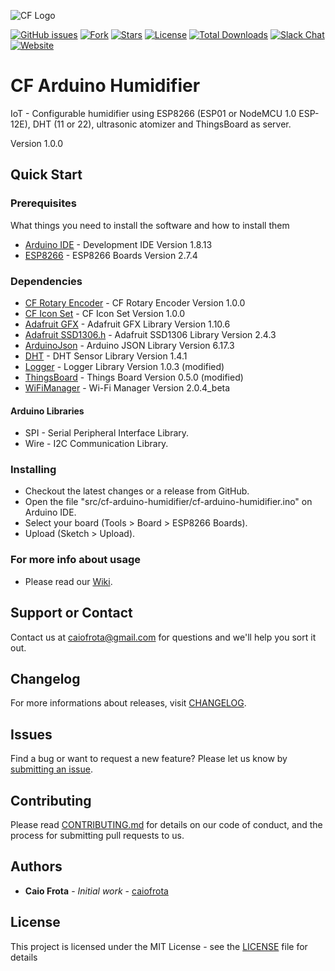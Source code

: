 ![CF Logo](https://cftechsol.com/wp-content/uploads/2017/12/caiofrota-logo-300x171.png)

[![GitHub issues](https://img.shields.io/github/issues/caiofrota/cf-arduino-humidifier.svg)](https://github.com/caiofrota/cf-rest/issues)
[![Fork](https://img.shields.io/github/forks/caiofrota/cf-arduino-humidifier.svg)](#)
[![Stars](https://img.shields.io/github/stars/caiofrota/cf-arduino-humidifier.svg)](#)
[![License](https://img.shields.io/github/license/caiofrota/cf-arduino-humidifier.svg)](#)
[![Total Downloads](https://img.shields.io/github/downloads/caiofrota/cf-arduino-humidifier/total.svg)](https://github.com/caiofrota/cf-arduino-humidifier/releases)
[![Slack Chat](https://img.shields.io/badge/chat-slack-green.svg)](https://cftechsol.slack.com)
[![Website](https://img.shields.io/badge/website-cftechsol.com-green.svg)](https://cftechsol.com)

# CF Arduino Humidifier

IoT - Configurable humidifier using ESP8266 (ESP01 or NodeMCU 1.0 ESP-12E), DHT (11 or 22), ultrasonic atomizer and ThingsBoard as server.

Version 1.0.0

## Quick Start

### Prerequisites

What things you need to install the software and how to install them

- [Arduino IDE](https://www.arduino.cc/) - Development IDE Version 1.8.13
- [ESP8266](https://arduino.esp8266.com/Arduino/versions/2.0.0/doc/installing.html) - ESP8266 Boards Version 2.7.4

### Dependencies

- [CF Rotary Encoder](https://github.com/caiofrota/cf-arduino-lib-rotary-encoder/releases/tag/v1.0.0) - CF Rotary Encoder Version 1.0.0
- [CF Icon Set](https://github.com/caiofrota/cf-arduino-icon-set/releases/tag/v1.0.0) - CF Icon Set Version 1.0.0
- [Adafruit GFX](https://github.com/adafruit/Adafruit-GFX-Library/releases/tag/1.10.6) - Adafruit GFX Library Version 1.10.6
- [Adafruit SSD1306.h](https://github.com/adafruit/Adafruit_SSD1306/releases/tag/2.4.3) - Adafruit SSD1306 Library Version 2.4.3
- [ArduinoJson](https://github.com/bblanchon/ArduinoJson/releases/tag/v6.17.3) - Arduino JSON Library Version 6.17.3
- [DHT](https://github.com/adafruit/DHT-sensor-library/releases/tag/1.4.1) - DHT Sensor Library Version 1.4.1
- [Logger](https://github.com/caiofrota/Logger/releases/tag/v1.0.3_caiofrota) - Logger Library Version 1.0.3 (modified)
- [ThingsBoard](https://github.com/caiofrota/ThingsBoard-Arduino-MQTT-SDK/releases/tag/v0.5.0) - Things Board Version 0.5.0 (modified)
- [WiFiManager](https://github.com/tzapu/WiFiManager) - Wi-Fi Manager Version 2.0.4_beta

#### Arduino Libraries

- SPI - Serial Peripheral Interface Library.
- Wire - I2C Communication Library.

### Installing

- Checkout the latest changes or a release from GitHub.
- Open the file "src/cf-arduino-humidifier/cf-arduino-humidifier.ino" on Arduino IDE.
- Select your board (Tools > Board > ESP8266 Boards).
- Upload (Sketch > Upload).

### For more info about usage

- Please read our [Wiki](https://github.com/caiofrota/cf-arduino-humidifier/wiki).

## Support or Contact

Contact us at caiofrota@gmail.com for questions and we'll help you sort it out.

## Changelog

For more informations about releases, visit [CHANGELOG](https://github.com/caiofrota/cf-arduino-humidifier/blob/main/CHANGELOG.md).

## Issues

Find a bug or want to request a new feature? Please let us know by [submitting an issue](https://github.com/caiofrota/cf-arduino-humidifier/issues).

## Contributing

Please read [CONTRIBUTING.md](https://gist.github.com/caiofrota/6e65a17fd3bf100d058cb48dcc780b21) for details on our code of conduct, and the process for submitting pull requests to us.

## Authors

* **Caio Frota** - *Initial work* - [caiofrota](https://github.com/caiofrota)

## License

This project is licensed under the MIT License - see the [LICENSE](LICENSE) file for details
